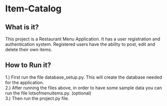# Item-Catalog

What is it?
--------

This project is a Restaurant Menu Application. It has a user registration and authentication system. Registered users have the ability to post, edit and delete their own items. 


How to Run it?
--------
1.) First run the file database_setup.py. This will create the database needed for the application.<br>
2.) After running the files above, in order to have some sample data you can run the file lotsofmenuitems.py. (optional)<br>
3.) Then run the project.py file.
